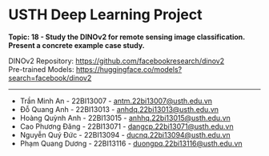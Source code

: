 # USTH Deep Learning Project

**Topic: 18 - Study the DINOv2 for remote sensing image classification. Present a concrete example case study.**

DINOv2 Repository: https://github.com/facebookresearch/dinov2 <br />
Pre-trained Models: https://huggingface.co/models?search=facebook/dinov2

---

-   Trần Minh An - 22BI13007 - antm.22bi13007@usth.edu.vn
-   Đỗ Quang Anh - 22BI13013 - anhdq.22bi13013@usth.edu.vn
-   Hoàng Quỳnh Anh - 22BI13015 - anhhq.22bi13015@usth.edu.vn
-   Cao Phương Đăng - 22BI13071 - dangcp.22bi13071@usth.edu.vn
-   Nguyễn Quý Đức - 22BI13094 - ducnq.22bi13094@usth.edu.vn
-   Phạm Quang Dương - 22BI13116 - duongpq.22bi13116@usth.edu.vn
